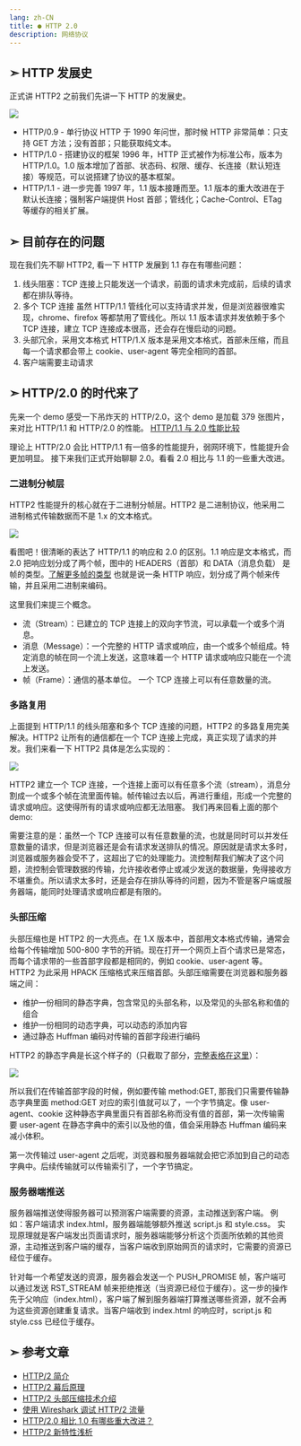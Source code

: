 ```yaml
---
lang: zh-CN
title: ● HTTP 2.0
description: 网络协议
---
```



## ➣ HTTP 发展史

正式讲 HTTP2 之前我们先讲一下 HTTP 的发展史。

![](https://nojsja.gitee.io/static-resources/images/http/http-http2.0.png)

- HTTP/0.9 - 单行协议
    HTTP 于 1990 年问世，那时候 HTTP 非常简单：只支持 GET 方法；没有首部；只能获取纯文本。
- HTTP/1.0 - 搭建协议的框架
    1996 年，HTTP 正式被作为标准公布，版本为 HTTP/1.0。1.0 版本增加了首部、状态码、权限、缓存、长连接（默认短连接）等规范，可以说搭建了协议的基本框架。
- HTTP/1.1 - 进一步完善
    1997 年，1.1 版本接踵而至。1.1 版本的重大改进在于默认长连接；强制客户端提供 Host 首部；管线化；Cache-Control、ETag 等缓存的相关扩展。

## ➣ 目前存在的问题

现在我们先不聊 HTTP2, 看一下 HTTP 发展到 1.1 存在有哪些问题：

1.  线头阻塞：TCP 连接上只能发送一个请求，前面的请求未完成前，后续的请求都在排队等待。
2.  多个 TCP 连接
    虽然 HTTP/1.1 管线化可以支持请求并发，但是浏览器很难实现，chrome、firefox 等都禁用了管线化。所以 1.1 版本请求并发依赖于多个 TCP 连接，建立 TCP 连接成本很高，还会存在慢启动的问题。
3.  头部冗余，采用文本格式
    HTTP/1.X 版本是采用文本格式，首部未压缩，而且每一个请求都会带上 cookie、user-agent 等完全相同的首部。
4.  客户端需要主动请求

## ➣ HTTP/2.0 的时代来了

先来一个 demo 感受一下吊炸天的 HTTP/2.0，这个 demo 是加载 379 张图片，来对比 HTTP/1.1 和 HTTP/2.0 的性能。 [HTTP/1.1 与 2.0 性能比较](https://http2.akamai.com/demo)

理论上 HTTP/2.0 会比 HTTP/1.1 有一倍多的性能提升，弱网环境下，性能提升会更加明显。 接下来我们正式开始聊聊 2.0。看看 2.0 相比与 1.1 的一些重大改进。

### 二进制分帧层

HTTP2 性能提升的核心就在于二进制分帧层。HTTP2 是二进制协议，他采用二进制格式传输数据而不是 1.x 的文本格式。

![](https://nojsja.gitee.io/static-resources/images/http/http2.0.png)

看图吧！很清晰的表达了 HTTP/1.1 的响应和 2.0 的区别。1.1 响应是文本格式，而 2.0 把响应划分成了两个帧，图中的 HEADERS（首部）和 DATA（消息负载） 是帧的类型。[了解更多帧的类型](https://www.ibm.com/developerworks/cn/web/wa-http2-under-the-hood/index.html) 也就是说一条 HTTP 响应，划分成了两个帧来传输，并且采用二进制来编码。

这里我们来提三个概念。

- 流（Stream）：已建立的 TCP 连接上的双向字节流，可以承载一个或多个消息。
- 消息（Message）：一个完整的 HTTP 请求或响应，由一个或多个帧组成。特定消息的帧在同一个流上发送，这意味着一个 HTTP 请求或响应只能在一个流上发送。
- 帧（Frame）：通信的基本单位。
    一个 TCP 连接上可以有任意数量的流。


### 多路复用

上面提到 HTTP/1.1 的线头阻塞和多个 TCP 连接的问题，HTTP2 的多路复用完美解决。HTTP2 让所有的通信都在一个 TCP 连接上完成，真正实现了请求的并发。我们来看一下 HTTP2 具体是怎么实现的：

![](https://nojsja.gitee.io/static-resources/images/http/http2.0-stream.png)

HTTP2 建立一个 TCP 连接，一个连接上面可以有任意多个流（stream），消息分割成一个或多个帧在流里面传输。帧传输过去以后，再进行重组，形成一个完整的请求或响应。这使得所有的请求或响应都无法阻塞。 我们再来回看上面的那个 demo:


需要注意的是：虽然一个 TCP 连接可以有任意数量的流，也就是同时可以并发任意数量的请求，但是浏览器还是会有请求发送排队的情况。原因就是请求太多时，浏览器或服务器会受不了，这超出了它的处理能力。流控制帮我们解决了这个问题，流控制会管理数据的传输，允许接收者停止或减少发送的数据量，免得接收方不堪重负。所以请求太多时，还是会存在排队等待的问题，因为不管是客户端或服务器端，能同时处理请求或响应都是有限的。

### 头部压缩

头部压缩也是 HTTP2 的一大亮点。在 1.X 版本中，首部用文本格式传输，通常会给每个传输增加 500-800 字节的开销。现在打开一个网页上百个请求已是常态，而每个请求带的一些首部字段都是相同的，例如 cookie、user-agent 等。HTTP2 为此采用 HPACK 压缩格式来压缩首部。头部压缩需要在浏览器和服务器端之间：

- 维护一份相同的静态字典，包含常见的头部名称，以及常见的头部名称和值的组合
- 维护一份相同的动态字典，可以动态的添加内容
- 通过静态 Huffman 编码对传输的首部字段进行编码

HTTP2 的静态字典是长这个样子的（只截取了部分，[完整表格在这里](https://httpwg.org/specs/rfc7541.html#static.table.definition)）：

![](https://nojsja.gitee.io/static-resources/images/http/http2.0-headers.png)

所以我们在传输首部字段的时候，例如要传输 method:GET, 那我们只需要传输静态字典里面 method:GET 对应的索引值就可以了，一个字节搞定。像 user-agent、cookie 这种静态字典里面只有首部名称而没有值的首部，第一次传输需要 user-agent 在静态字典中的索引以及他的值，值会采用静态 Huffman 编码来减小体积。

第一次传输过 user-agent 之后呢，浏览器和服务器端就会把它添加到自己的动态字典中。后续传输就可以传输索引了，一个字节搞定。

### 服务器端推送

服务器端推送使得服务器可以预测客户端需要的资源，主动推送到客户端。
例如：客户端请求 index.html，服务器端能够额外推送 script.js 和 style.css。 实现原理就是客户端发出页面请求时，服务器端能够分析这个页面所依赖的其他资源，主动推送到客户端的缓存，当客户端收到原始网页的请求时，它需要的资源已经位于缓存。

针对每一个希望发送的资源，服务器会发送一个 PUSH\_PROMISE 帧，客户端可以通过发送 RST\_STREAM 帧来拒绝推送（当资源已经位于缓存）。这一步的操作先于父响应（index.html），客户端了解到服务器端打算推送哪些资源，就不会再为这些资源创建重复请求。当客户端收到 index.html 的响应时，script.js 和 style.css 已经位于缓存。

## ➣ 参考文章

- [HTTP/2 简介](https://link.juejin.cn?target=https%3A%2F%2Fdevelopers.google.com%2Fweb%2Ffundamentals%2Fperformance%2Fhttp2%2F%3Fhl%3Dzh-cn%23_8 "https://developers.google.com/web/fundamentals/performance/http2/?hl=zh-cn#_8")
- [HTTP/2 幕后原理](https://link.juejin.cn?target=https%3A%2F%2Fwww.ibm.com%2Fdeveloperworks%2Fcn%2Fweb%2Fwa-http2-under-the-hood%2Findex.html "https://www.ibm.com/developerworks/cn/web/wa-http2-under-the-hood/index.html")
- [HTTP/2 头部压缩技术介绍](https://link.juejin.cn?target=https%3A%2F%2Fimququ.com%2Fpost%2Fheader-compression-in-http2.html "https://imququ.com/post/header-compression-in-http2.html")
- [使用 Wireshark 调试 HTTP/2 流量](https://link.juejin.cn?target=https%3A%2F%2Fimququ.com%2Fpost%2Fhttp2-traffic-in-wireshark.html "https://imququ.com/post/http2-traffic-in-wireshark.html")
- [HTTP/2.0 相比 1.0 有哪些重大改进？](https://link.juejin.cn?target=https%3A%2F%2Fwww.zhihu.com%2Fquestion%2F34074946%2Fanswer%2F75364178 "https://www.zhihu.com/question/34074946/answer/75364178")
- [HTTP/2 新特性浅析](https://link.juejin.cn?target=http%3A%2F%2Fio.upyun.com%2F2015%2F05%2F13%2Fhttp2%2F "http://io.upyun.com/2015/05/13/http2/")
